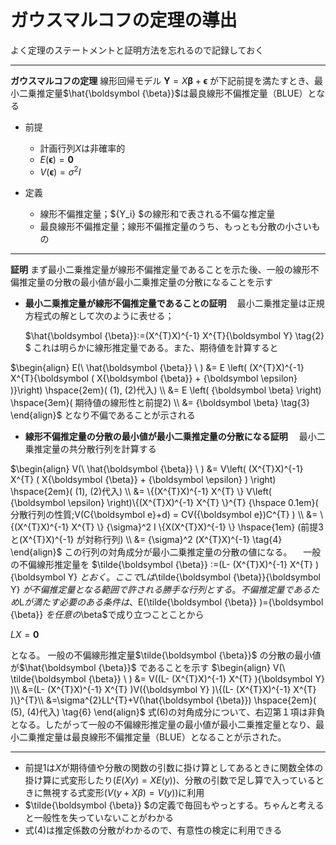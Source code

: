 <script>
MathJax = { 
    tex: {
    inlineMath: [            
    ['$', '$'],
    ['\\(', '\\)']
    ] }
};
</script>
<script id="MathJax-script" async src="https://cdn.jsdelivr.net/npm/mathjax@3/es5/tex-mml-chtml.js"></script>
# ガウスマルコフの定理の導出  
よく定理のステートメントと証明方法を忘れるので記録しておく

----
**ガウスマルコフの定理**
線形回帰モデル 
${\boldsymbol  Y} = X{\boldsymbol {\beta}} + {\boldsymbol \epsilon} \tag{1}$
 が下記前提を満たすとき、最小二乗推定量$\hat{\boldsymbol {\beta}}$は最良線形不偏推定量（BLUE）となる   

- 前提
    - 計画行列$X$は非確率的  
    -  $E({\boldsymbol \epsilon})={\boldsymbol 0}$  
    -  $V({\boldsymbol \epsilon})={\sigma}^2 I$    

- 定義  
    - 線形不偏推定量；${Y_i} $の線形和で表される不偏な推定量
    - 最良線形不偏推定量；線形不偏推定量のうち、もっとも分散の小さいもの
----
**証明**
まず最小二乗推定量が線形不偏推定量であることを示た後、一般の線形不偏推定量の分散の最小値が最小二乗推定量の分散になることを示す

- <b> 最小二乗推定量が線形不偏推定量であることの証明  </b>
　最小二乗推定量は正規方程式の解として次のように表せる；
  
  $\hat{\boldsymbol {\beta}}:=(X^{T}X)^{-1} X^{T}{\boldsymbol  Y} \tag{2} $ 
これは明らかに線形推定量である。また、期待値を計算すると  

 $\begin{align}
E(\ \hat{\boldsymbol {\beta}} \ ) &= E \left( (X^{T}X)^{-1} X^{T}{\boldsymbol  ( X{\boldsymbol {\beta}} + {\boldsymbol \epsilon} )}\right) \hspace{2em}(  (1), (2)代入) \\
&= E \left(  {\boldsymbol \beta}    \right)       \hspace{3em}(  期待値の線形性と前提2) \\
&=  {\boldsymbol \beta}   \tag{3} 
\end{align}$
となり不偏であることが示される
- <b> 線形不偏推定量の分散の最小値が最小二乗推定量の分散になる証明</b>
　最小二乗推定量の共分散行列を計算する

 $\begin{align}
V(\ \hat{\boldsymbol {\beta}} \ ) &= V\left(  (X^{T}X)^{-1} X^{T} ( X{\boldsymbol {\beta}} + {\boldsymbol \epsilon} )   \right)   \hspace{2em}(  (1), (2)代入)  \\
&= \{(X^{T}X)^{-1} X^{T} \} V\left(   {\boldsymbol \epsilon}    \right)\{(X^{T}X)^{-1} X^{T}  \}^{T}  {\hspace 0.1em}( 分散行列の性質;V(C{\boldsymbol e}+d) = CV({\boldsymbol e})C^{T} )  \\
&= \{(X^{T}X)^{-1} X^{T} \}   {\sigma}^2 I \{X(X^{T}X)^{-1}   \}    \hspace{1em} (前提3と(X^{T}X)^{-1} が対称行列)   \\
&=   {\sigma}^2 (X^{T}X)^{-1}   \tag{4} 
\end{align}$
この行列の対角成分が最小二乗推定量の分散の値になる。
　一般の不偏線形推定量を $\tilde{\boldsymbol {\beta}} :=(L- (X^{T}X)^{-1} X^{T} ){\boldsymbol Y} $とおく。ここで$L$は$\tilde{\boldsymbol {\beta}}{\boldsymbol Y} $が不偏推定量となる範囲で許される勝手な行列とする。
不偏推定量であるため$L$が満たす必要のある条件は、$E(\tilde{\boldsymbol {\beta}} )={\boldsymbol {\beta}}  $を任意の$\beta$で成り立つことことから

$L X={\boldsymbol 0} \tag{5}$

となる。 一般の不偏線形推定量$\tilde{\boldsymbol {\beta}}$ の分散の最小値が$\hat{\boldsymbol {\beta}}$ であることを示す
 $\begin{align}
V(\ \tilde{\boldsymbol {\beta}} \ ) &= V((L- (X^{T}X)^{-1} X^{T} ){\boldsymbol Y} )\\
&=(L- (X^{T}X)^{-1} X^{T} )V({\boldsymbol Y} )\{(L- (X^{T}X)^{-1} X^{T} )\}^{T}\\
&=\sigma^{2}LL^{T}+V(\hat{\boldsymbol {\beta}})  \hspace{2em}(  (5), (4)代入) \tag{6}
\end{align}$
式(6)の対角成分について、右辺第１項は非負となる。したがって一般の不偏線形推定量の最小値が最小二乗推定量となり、最小二乗推定量は最良線形不偏推定量（BLUE）となることが示された。

---

- 前提1は$X$が期待値や分散の関数の引数に掛け算としてあるときに関数全体の掛け算に式変形したり($E(Xy)=XE(y)$)、分散の引数で足し算で入っているときに無視する式変形($V(y+X\beta)=V(y)$)に利用
- $\tilde{\boldsymbol {\beta}} $の定義で毎回もやっとする。ちゃんと考えると一般性を失っていないことがわかる
- 式(4)は推定係数の分散がわかるので、有意性の検定に利用できる
